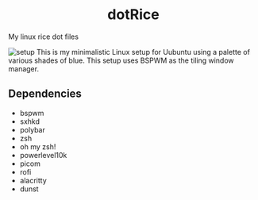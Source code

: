 <h1 align="center">dotRice</h1>

My linux rice dot files

![setup](https://github.com/MaramDjebbi/dotRice/assets/82783816/897a7928-f2fc-411c-b999-fb293ed9c3bb)
This is my minimalistic Linux setup for Uubuntu using a palette of various shades of blue. This setup uses BSPWM as the tiling window manager.

## Dependencies
* bspwm
* sxhkd
* polybar
* zsh
* oh my zsh!
* powerlevel10k
* picom
* rofi
* alacritty
* dunst
